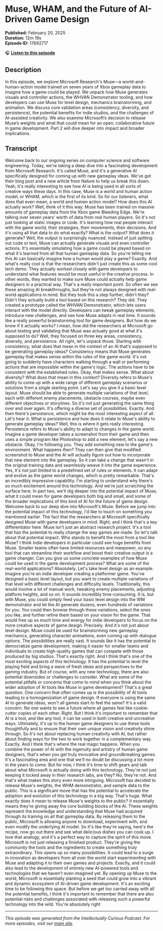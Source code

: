 # Muse, WHAM, and the Future of AI-Driven Game Design

**Published:** February 20, 2025  
**Duration:** 12m 19s  
**Episode ID:** 17692717

🎧 **[Listen to this episode](https://intellectuallycurious.buzzsprout.com/2529712/episodes/17692717-muse-wham-and-the-future-of-ai-driven-game-design)**

## Description

In this episode, we explore Microsoft Research's Muse—a world-and-human-action model trained on seven years of Xbox gameplay data to imagine how a game could be played. We unpack how Muse generates visuals and controller actions, the WHVAN Demonstrator tooling, and how developers can use Muse for level design, mechanics brainstorming, and animation. We discuss core validation areas (consistency, diversity, and persistence), the potential benefits for indie studios, and the challenges of AI-assisted creativity. We also examine Microsoft’s decision to release Muse’s weights and what that could mean for an open, collaborative future in game development. Part 2 will dive deeper into impact and broader implications.

## Transcript

Welcome back to our ongoing series on computer science and software engineering. Today, we're taking a deep dive into a fascinating development from Microsoft Research. It's called Muse, and it's a generative AI specifically designed for coming up with new gameplay ideas. We've got their blog post and a new article from Nature to help us break this down. Yeah, it's really interesting to see how AI is being used in all sorts of creative ways these days. In this case, Muse is a world and human action model, or WHAM, which is the first of its kind. So for our listeners, what does that even mean, a world and human action model? How does this AI actually work? Well, think of it this way. Muse has been trained on massive amounts of gameplay data from the Xbox game Bleeding Edge. We're talking over seven years' worth of data from real human players. So it's not just looking at static images or code. It's learning how real people interact with the game world, their strategies, their movements, their decisions. And it's using all that data to do what exactly? What is the output? What does it generate? Well, the output is surprisingly nuanced. Instead of just spitting out code or text, Muse can actually generate visuals and even controller actions. It's essentially simulating how a game could be played based on what it's learned from all that human gameplay data. So you're telling me this AI can basically imagine how a human would play a game? Exactly. And what's really cool is that the researchers didn't just create this as some cool tech demo. They actually worked closely with game developers to understand what features would be most useful in the creative process. In other words, they wanted to make sure Muse could actually help game designers in a practical way. That's a really important point. So often we see these amazing AI breakthroughs, but they're not always designed with real-world applications in mind. But they took this a step further, didn't they? Didn't they actually build a tool based on this research? They did. They created a prototype called the WHVAN Demonstrator, which lets users interact with the model directly. Developers can tweak gameplay elements, introduce new challenges, and see how Muse adapts in real time. It sounds like a really powerful brainstorming tool for game designers. But how do we know if it actually works? I mean, how did the researchers at Microsoft go about testing and validating that Muse was actually good at what it's supposed to do? Well, they focused on three key areas, consistency, diversity, and persistence. All right, let's unpack those. Starting with consistency, what does that mean in the context of an AI that's supposed to be generating gameplay ideas? Consistency means that Muse generates gameplay that makes sense within the rules of the game world. It's not going to suddenly have characters walking through a wall or performing actions that are impossible within the game's logic. The actions have to be consistent with the established rules. Okay, that makes sense. What about diversity? What does that mean in this context? Diversity refers to Muse's ability to come up with a wide range of different gameplay scenarios or solutions from a single starting point. Let's say you give it a basic level layout. Muse should be able to generate multiple variations of that level, each with different enemy placements, obstacle courses, maybe even different objectives or storylines. So it's not just generating the same thing over and over again. It's offering a diverse set of possibilities. Exactly. And then there's persistence, which might be the most interesting aspect of all. Let's hear it. What is persistence and how does it relate to Muse's ability to generate gameplay ideas? Well, this is where it gets really interesting. Persistence refers to Muse's ability to adapt to changes in the game world. Imagine a game developer takes a screenshot from their game and then uses a simple program like Photoshop to add a new element, let's say a new obstacle. Okay, I'm following you. They add something new to the game's environment. What happens then? They can then give that modified screenshot to Muse and the AI will actually figure out how to incorporate that new element into the gameplay. So it can take a change that wasn't in the original training data and seamlessly weave it into the game experience. Yes, it's not just limited to a predefined set of rules or elements. It can adapt and evolve as the game world changes, which is pretty remarkable. That's an incredibly impressive capability. I'm starting to understand why there's so much excitement around this technology. And we're just scratching the surface here. In part two, we'll dig deeper into the potential impact of Muse, what it could mean for game developers both big and small, and some of the broader implications of this kind of AI for the future of game design. Welcome back to our deep dive into Microsoft's Muse. Before we jump into the potential impact of this technology, I'd like to touch on something you mentioned earlier. The fact that the researchers at Microsoft specifically designed Muse with game developers in mind. Right, and I think that's a key differentiator here. Muse isn't just an abstract research project. It's a tool that has the potential to really change the way games are made. So let's talk about that potential impact. Who stands to benefit the most from a tool like Muse? I think indie developers in particular could see huge benefits from Muse. Smaller teams often have limited resources and manpower, so any tool that can streamline their workflow and boost their creative output is a game changer. Can you give us some concrete examples of how Muse could be used in the game development process? What are some of the real-world applications? Absolutely. Let's take level design as an example. Imagine you're an indie developer creating a platformer game. You've designed a basic level layout, but you want to create multiple variations of that level with different challenges and difficulty levels. Traditionally, this would involve a lot of manual work, tweaking enemy placements, adjusting platform heights, and so on. It sounds incredibly time-consuming. It is, but with Muse, you could simply feed your basic level design into the WM demonstrator and let the AI generate dozens, even hundreds of variations for you. You could then browse through these variations, select the ones you like, and further refine them based on your vision for the game. That would free up so much time and energy for indie developers to focus on the more creative aspects of game design. Precisely. And it's not just about level design. Muse could be used for brainstorming new gameplay mechanics, generating character animations, even coming up with dialogue options. The possibilities are really vast. It sounds like it has the potential to democratize game development, making it easier for smaller teams and individuals to create high-quality games that can compete with those produced by big studios. That's exactly right. And I think that's one of the most exciting aspects of this technology. It has the potential to level the playing field and bring a wave of fresh ideas and perspectives to the gaming industry. But of course, with any new technology, there are also potential downsides or challenges to consider. What are some of the potential pitfalls or concerns that come to mind when you think about the wider adoption of AI tools like Muse in game development? That's a great question. One concern that often comes up is the possibility of AI tools leading to a homogenization of game design. If everyone is using the same AI to generate ideas, won't all games start to feel the same? It's a valid concern. No one wants to see a future where all games feel like cookie-cutter copies of each other. Right. But I think it's important to remember that AI is a tool, and like any tool, it can be used in both creative and uncreative ways. Ultimately, it's up to the human game designers to use these tools thoughtfully and to ensure that their own unique vision and creativity shine through. So it's not about replacing human creativity with AI, but rather about finding ways for the two to work together in a complementary way. Exactly. And I think that's where the real magic happens. When you combine the power of AI with the ingenuity and artistry of human game designers, that's when you get truly innovative and groundbreaking games. It's a fascinating area and one that we'll no doubt be discussing a lot more in the years to come. But for now, I think it's time to shift gears and talk about what Microsoft is actually doing with this technology. They're not just keeping it locked away in their research labs, are they? No, they're not. And that's what makes this story even more intriguing. Microsoft has decided to release Muse's weights, the WHM demonstrator, and sample data to the public. This is a significant move that has the potential to accelerate the adoption and evolution of this technology in a big way. That's huge. What exactly does it mean to release Muse's weights to the public? It essentially means they're giving away the core building blocks of the AI. These weights represent the knowledge and understanding that Muse had acquired through its training on all that gameplay data. By releasing them to the public, Microsoft is allowing anyone to download, experiment with, and even modify the underlying AI model. So it's like they're saying, here's the recipe, now go out there and see what delicious dishes you can cook up. I love that analogy, and it's a perfect way to capture the spirit of this move. Microsoft is not just releasing a finished product. They're giving the community the tools and the ingredients to create something truly extraordinary. This opens up so many possibilities. It could lead to a surge in innovation as developers from all over the world start experimenting with Muse and adapting it to their own games and projects. Exactly, and it could also lead to the development of entirely new AI-powered tools and technologies that we haven't even imagined yet. By opening up Muse to the world, Microsoft is essentially planting a seed that could grow into a vibrant and dynamic ecosystem of AI-driven game development. It's an exciting time to be following this space. But before we get too carried away with all the potential benefits, I think it's important to remember that there are also potential risks and challenges associated with releasing such a powerful technology into the wild. You're absolutely right

---
*This episode was generated from the Intellectually Curious Podcast. For more episodes, visit our [main site](https://intellectuallycurious.buzzsprout.com).*
